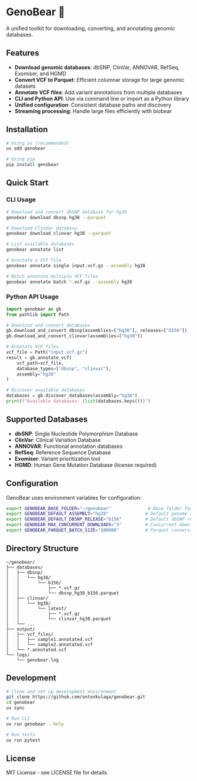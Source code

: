 # GenoBear 🧬

A unified toolkit for downloading, converting, and annotating genomic databases.

## Features

- **Download genomic databases**: dbSNP, ClinVar, ANNOVAR, RefSeq, Exomiser, and HGMD
- **Convert VCF to Parquet**: Efficient columnar storage for large genomic datasets  
- **Annotate VCF files**: Add variant annotations from multiple databases
- **CLI and Python API**: Use via command line or import as a Python library
- **Unified configuration**: Consistent database paths and discovery
- **Streaming processing**: Handle large files efficiently with biobear

## Installation

```bash
# Using uv (recommended)
uv add genobear

# Using pip
pip install genobear
```

## Quick Start

### CLI Usage

```bash
# Download and convert dbSNP database for hg38
genobear download dbsnp hg38 --parquet

# Download ClinVar database  
genobear download clinvar hg38 --parquet

# List available databases
genobear annotate list

# Annotate a VCF file
genobear annotate single input.vcf.gz --assembly hg38

# Batch annotate multiple VCF files
genobear annotate batch *.vcf.gz --assembly hg38
```

### Python API Usage

```python
import genobear as gb
from pathlib import Path

# Download and convert databases
gb.download_and_convert_dbsnp(assemblies=["hg38"], releases=["b156"])
gb.download_and_convert_clinvar(assemblies=["hg38"])

# Annotate VCF files
vcf_file = Path("input.vcf.gz")
result = gb.annotate_vcf(
    vcf_path=vcf_file,
    database_types=["dbsnp", "clinvar"],
    assembly="hg38"
)

# Discover available databases
databases = gb.discover_databases(assembly="hg38")
print(f"Available databases: {list(databases.keys())}")
```

## Supported Databases

- **dbSNP**: Single Nucleotide Polymorphism Database
- **ClinVar**: Clinical Variation Database  
- **ANNOVAR**: Functional annotation databases
- **RefSeq**: Reference Sequence Database
- **Exomiser**: Variant prioritization tool
- **HGMD**: Human Gene Mutation Database (license required)

## Configuration

GenoBear uses environment variables for configuration:

```bash
export GENOBEAR_BASE_FOLDER="~/genobear"              # Base folder for all data
export GENOBEAR_DEFAULT_ASSEMBLY="hg38"              # Default genome assembly  
export GENOBEAR_DEFAULT_DBSNP_RELEASE="b156"         # Default dbSNP release
export GENOBEAR_MAX_CONCURRENT_DOWNLOADS="3"         # Concurrent downloads
export GENOBEAR_PARQUET_BATCH_SIZE="100000"          # Parquet conversion batch size
```

## Directory Structure

```
~/genobear/
├── databases/
│   ├── dbsnp/
│   │   └── hg38/
│   │       └── b156/
│   │           ├── *.vcf.gz
│   │           └── dbsnp_hg38_b156.parquet
│   ├── clinvar/
│   │   └── hg38/
│   │       └── latest/
│   │           ├── *.vcf.gz  
│   │           └── clinvar_hg38.parquet
│   └── ...
├── output/
│   ├── vcf_files/
│   │   ├── sample1.annotated.vcf
│   │   └── sample2.annotated.vcf
│   └── *.annotated.vcf
└── logs/
    └── genobear.log
```

## Development

```bash
# Clone and set up development environment
git clone https://github.com/antonkulaga/genobear.git
cd genobear
uv sync

# Run CLI
uv run genobear --help

# Run tests
uv run pytest
```

## License

MIT License - see LICENSE file for details.